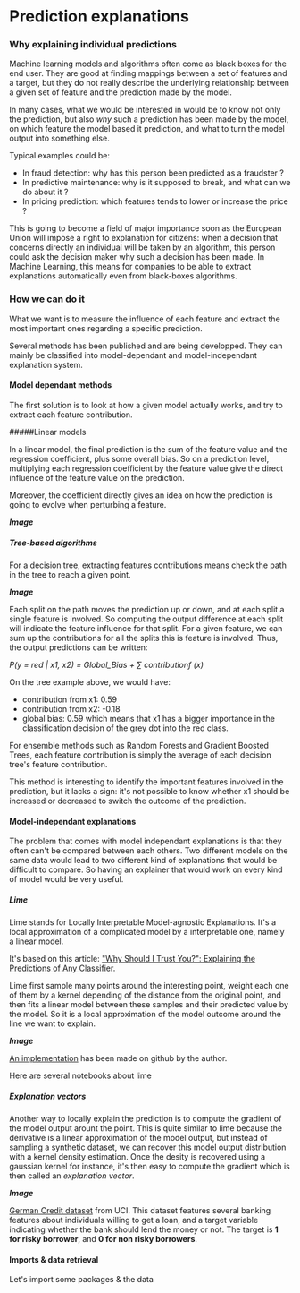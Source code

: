 # Prediction explanations

### Why explaining individual predictions

Machine learning models and algorithms often come as black boxes for the end
user. They are good at finding mappings between a set of features and a target,
but they do not really describe the underlying relationship between a given set
of feature and the prediction made by the model.

In many cases, what we would be interested in would be to know not only the
prediction, but also *why* such a prediction has been made by the model, on which
feature the model based it prediction, and what to turn the model output into
something else.

Typical examples could be:

- In fraud detection: why has this person been predicted as a fraudster ?
- In predictive maintenance: why is it supposed to break, and what can we do about it ?
- In pricing prediction: which features tends to lower or increase the price ?

This is going to become a field of major importance soon as the European Union
will impose a right to explanation for citizens: when a decision that concerns
directly an individual will be taken by an algorithm, this person could ask the
decision maker why such a decision has been made. In Machine Learning, this
means for companies to be able to extract explanations automatically even from
black-boxes algorithms.

### How we can do it

What we want is to measure the influence of each feature and extract the most
important ones regarding a specific prediction.

Several methods has been published and are being developped. They can mainly be
classified into model-dependant and model-independant explanation system.

#### Model dependant methods

The first solution is to look at how a given model actually works, and try to
extract each feature contribution.

#####Linear models

In a linear model, the final prediction is the sum of the feature value and the
regression coefficient, plus some overall bias. So on a prediction level,
multiplying each regression coefficient by the feature value give the direct
influence of the feature value on the prediction.

Moreover, the coefficient directly gives an idea on how the prediction is going
to evolve when perturbing a feature.

***Image***

##### Tree-based algorithms

For a decision tree, extracting features contributions means check the path in
the tree to reach a given point.

***Image***

Each split on the path moves the prediction up or down, and at each split a
single feature is involved. So computing the output difference at each split
will indicate the feature influence for that split. For a given feature, we can
sum up the contributions for all the splits this is feature is involved. Thus,
the output predictions can be written:

*P(y = red | x1, x2) = Global_Bias + ∑ contributionf (x)*

On the tree example above, we would have:
- contribution from x1: 0.59
- contribution from x2: -0.18
- global bias: 0.59
which means that x1 has a bigger importance in the classification decision of
the grey dot into the red class.

For ensemble methods such as Random Forests and Gradient Boosted Trees, each
feature contribution is simply the average of each decision tree's feature
contribution.

This method is interesting to identify the important features involved in the
prediction, but it lacks a sign: it's not possible to know whether x1 should be
increased or decreased to switch the outcome of the prediction.


#### Model-independant explanations

The problem that comes with model independant explanations is that they often
can't be compared between each others. Two different models on the same data
would lead to two different kind of explanations that would be difficult to
compare. So having an explainer that would work on every kind of model would be
very useful.

##### Lime

Lime stands for Locally Interpretable Model-agnostic Explanations. It's a local
approximation of a complicated model by a interpretable one, namely a linear
model.

It's based on this article: ["Why Should I Trust You?": Explaining the
Predictions of Any Classifier](https://arxiv.org/abs/1602.04938).

Lime first sample many points around the interesting point, weight each one of
them by a kernel depending of the distance from the original point, and then
fits a linear model between these samples and their predicted value by the
model. So it is a local approximation of the model outcome around the line we
want to explain.

***Image***

[An implementation](http://github.com/marcotcr/lime) has been made on github by
the author.

Here are several notebooks about lime

##### Explanation vectors

Another way to locally explain the prediction is to compute the gradient of the
model output arount the point. This is quite similar to lime because the
derivative is a linear approximation of the model output, but instead of
sampling a synthetic dataset, we can recover this model output distribution
with a kernel density estimation. Once the desity is recovered using a gaussian
kernel for instance, it's then easy to compute the gradient which is then
called an *explanation vector*.

***Image***



[German Credit dataset](https://archive.ics.uci.edu/ml/datasets/Statlog+%28German+Credit+Data%29)
from UCI. This dataset features several banking features about individuals
willing to get a loan, and a target variable indicating whether the bank should
lend the money or not. The target is **1 for risky borrower**, and **0 for non
risky borrowers**.

#### Imports & data retrieval

Let's import some packages & the data

